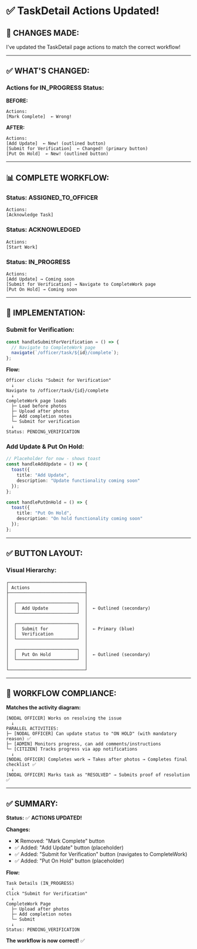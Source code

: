 # ✅ TaskDetail Actions Updated!

## 🎯 **CHANGES MADE:**

I've updated the TaskDetail page actions to match the correct workflow!

---

## ✅ **WHAT'S CHANGED:**

### **Actions for IN_PROGRESS Status:**

**BEFORE:**
```
Actions:
[Mark Complete]  ← Wrong!
```

**AFTER:**
```
Actions:
[Add Update]  ← New! (outlined button)
[Submit for Verification]  ← Changed! (primary button)
[Put On Hold]  ← New! (outlined button)
```

---

## 📊 **COMPLETE WORKFLOW:**

### **Status: ASSIGNED_TO_OFFICER**
```
Actions:
[Acknowledge Task]
```

### **Status: ACKNOWLEDGED**
```
Actions:
[Start Work]
```

### **Status: IN_PROGRESS**
```
Actions:
[Add Update] → Coming soon
[Submit for Verification] → Navigate to CompleteWork page
[Put On Hold] → Coming soon
```

---

## 🔧 **IMPLEMENTATION:**

### **Submit for Verification:**
```typescript
const handleSubmitForVerification = () => {
  // Navigate to CompleteWork page
  navigate(`/officer/task/${id}/complete`);
};
```

**Flow:**
```
Officer clicks "Submit for Verification"
  ↓
Navigate to /officer/task/{id}/complete
  ↓
CompleteWork page loads
  ├─ Load before photos
  ├─ Upload after photos
  ├─ Add completion notes
  └─ Submit for verification
  ↓
Status: PENDING_VERIFICATION
```

### **Add Update & Put On Hold:**
```typescript
// Placeholder for now - shows toast
const handleAddUpdate = () => {
  toast({
    title: "Add Update",
    description: "Update functionality coming soon"
  });
};

const handlePutOnHold = () => {
  toast({
    title: "Put On Hold",
    description: "On hold functionality coming soon"
  });
};
```

---

## ✅ **BUTTON LAYOUT:**

### **Visual Hierarchy:**
```
┌─────────────────────────────┐
│ Actions                     │
├─────────────────────────────┤
│                             │
│  ┌───────────────────────┐  │
│  │  Add Update           │  │  ← Outlined (secondary)
│  └───────────────────────┘  │
│                             │
│  ┌───────────────────────┐  │
│  │  Submit for           │  │  ← Primary (blue)
│  │  Verification         │  │
│  └───────────────────────┘  │
│                             │
│  ┌───────────────────────┐  │
│  │  Put On Hold          │  │  ← Outlined (secondary)
│  └───────────────────────┘  │
│                             │
└─────────────────────────────┘
```

---

## 🎯 **WORKFLOW COMPLIANCE:**

**Matches the activity diagram:**
```
[NODAL OFFICER] Works on resolving the issue
  ↓
PARALLEL ACTIVITIES:
├─ [NODAL OFFICER] Can update status to "ON HOLD" (with mandatory reason) ✅
├─ [ADMIN] Monitors progress, can add comments/instructions
└─ [CITIZEN] Tracks progress via app notifications
  ↓
[NODAL OFFICER] Completes work → Takes after photos → Completes final checklist ✅
  ↓
[NODAL OFFICER] Marks task as "RESOLVED" → Submits proof of resolution ✅
```

---

## ✅ **SUMMARY:**

**Status:** ✅ **ACTIONS UPDATED!**

**Changes:**
- ❌ Removed: "Mark Complete" button
- ✅ Added: "Add Update" button (placeholder)
- ✅ Added: "Submit for Verification" button (navigates to CompleteWork)
- ✅ Added: "Put On Hold" button (placeholder)

**Flow:**
```
Task Details (IN_PROGRESS)
  ↓
Click "Submit for Verification"
  ↓
CompleteWork Page
  ├─ Upload after photos
  ├─ Add completion notes
  └─ Submit
  ↓
Status: PENDING_VERIFICATION
```

**The workflow is now correct!** ✅
